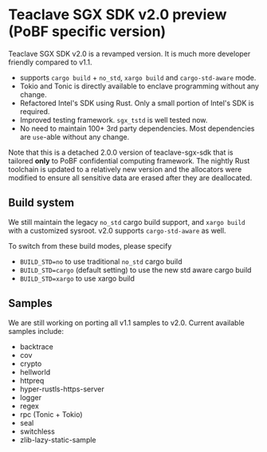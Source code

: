 # Teaclave SGX SDK v2.0 preview (PoBF specific version)

Teaclave SGX SDK v2.0 is a revamped version. It is much more developer friendly
compared to v1.1.

- supports `cargo build` + `no_std`, `xargo build` and `cargo-std-aware` mode.
- Tokio and Tonic is directly available to enclave programming without any change.
- Refactored Intel's SDK using Rust. Only a small portion of Intel's SDK is required.
- Improved testing framework. `sgx_tstd` is well tested now.
- No need to maintain 100+ 3rd party dependencies. Most dependencies are `use`-able without any change.

Note that this is a detached 2.0.0 version of teaclave-sgx-sdk that is tailored **only** to PoBF confidential computing framework. The nightly Rust toolchain is updated to a relatively new version and the allocators were modified to ensure all sensitive data are erased after they are deallocated.

## Build system

We still maintain the legacy `no_std` cargo build support, and `xargo build` with a customized sysroot. v2.0 supports `cargo-std-aware` as well.

To switch from these build modes, please specify
- `BUILD_STD=no` to use traditional `no_std` cargo build
- `BUILD_STD=cargo` (default setting) to use the new std aware cargo build
- `BUILD_STD=xargo` to use xargo build


## Samples

We are still working on porting all v1.1 samples to v2.0. Current available samples include:

- backtrace
- cov
- crypto
- hellworld
- httpreq
- hyper-rustls-https-server
- logger
- regex
- rpc (Tonic + Tokio)
- seal
- switchless
- zlib-lazy-static-sample
